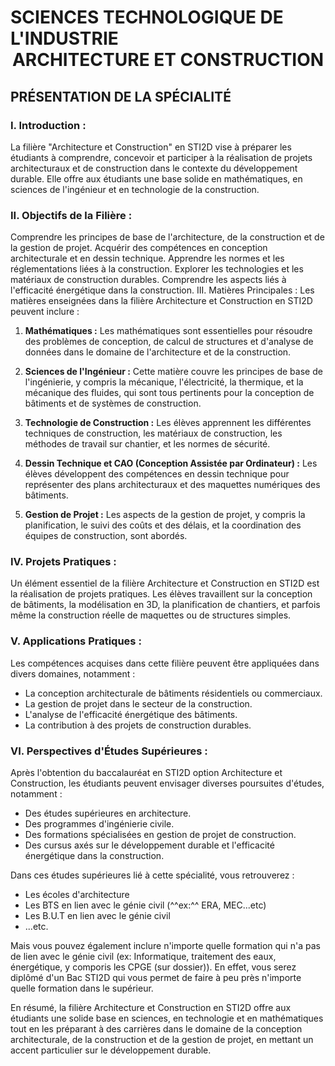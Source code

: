 # SCIENCES TECHNOLOGIQUE DE L'INDUSTRIE <br/> <center>**ARCHITECTURE ET CONSTRUCTION**</center>

## PRÉSENTATION DE LA SPÉCIALITÉ

### I. Introduction :
La filière "Architecture et Construction" en STI2D vise à préparer les étudiants à comprendre, concevoir et participer à la réalisation de projets architecturaux et de construction dans le contexte du développement durable. Elle offre aux étudiants une base solide en mathématiques, en sciences de l'ingénieur et en technologie de la construction.

### II. Objectifs de la Filière :

Comprendre les principes de base de l'architecture, de la construction et de la gestion de projet.
Acquérir des compétences en conception architecturale et en dessin technique.
Apprendre les normes et les réglementations liées à la construction.
Explorer les technologies et les matériaux de construction durables.
Comprendre les aspects liés à l'efficacité énergétique dans la construction.
III. Matières Principales :
Les matières enseignées dans la filière Architecture et Construction en STI2D peuvent inclure :

1. **Mathématiques :** Les mathématiques sont essentielles pour résoudre des problèmes de conception, de calcul de structures et d'analyse de données dans le domaine de l'architecture et de la construction.

2. **Sciences de l'Ingénieur :** Cette matière couvre les principes de base de l'ingénierie, y compris la mécanique, l'électricité, la thermique, et la mécanique des fluides, qui sont tous pertinents pour la conception de bâtiments et de systèmes de construction.

3. **Technologie de Construction :** Les élèves apprennent les différentes techniques de construction, les matériaux de construction, les méthodes de travail sur chantier, et les normes de sécurité.

4. **Dessin Technique et CAO (Conception Assistée par Ordinateur) :** Les élèves développent des compétences en dessin technique pour représenter des plans architecturaux et des maquettes numériques des bâtiments.

5. **Gestion de Projet :** Les aspects de la gestion de projet, y compris la planification, le suivi des coûts et des délais, et la coordination des équipes de construction, sont abordés.

### IV. Projets Pratiques :
Un élément essentiel de la filière Architecture et Construction en STI2D est la réalisation de projets pratiques. Les élèves travaillent sur la conception de bâtiments, la modélisation en 3D, la planification de chantiers, et parfois même la construction réelle de maquettes ou de structures simples.

### V. Applications Pratiques :
Les compétences acquises dans cette filière peuvent être appliquées dans divers domaines, notamment :

* La conception architecturale de bâtiments résidentiels ou commerciaux.
* La gestion de projet dans le secteur de la construction.
* L'analyse de l'efficacité énergétique des bâtiments.
* La contribution à des projets de construction durables.

### VI. Perspectives d'Études Supérieures :
Après l'obtention du baccalauréat en STI2D option Architecture et Construction, les étudiants peuvent envisager diverses poursuites d'études, notamment :

* Des études supérieures en architecture.
* Des programmes d'ingénierie civile.
* Des formations spécialisées en gestion de projet de construction.
* Des cursus axés sur le développement durable et l'efficacité énergétique dans la construction.

Dans ces études supérieures lié à cette spécialité, vous retrouverez :

* Les écoles d'architecture
* Les BTS en lien avec le génie civil (^^ex:^^ ERA, MEC...etc)
* Les B.U.T en lien avec le génie civil
* ...etc.

Mais vous pouvez également inclure n'importe quelle formation qui n'a pas de lien avec le génie civil (ex: Informatique, traitement des eaux, énergétique, y comporis les CPGE (sur dossier)). En effet, vous serez diplômé d'un Bac STI2D qui vous permet de faire à peu près n'importe quelle formation dans le supérieur.


En résumé, la filière Architecture et Construction en STI2D offre aux étudiants une solide base en sciences, en technologie et en mathématiques tout en les préparant à des carrières dans le domaine de la conception architecturale, de la construction et de la gestion de projet, en mettant un accent particulier sur le développement durable.